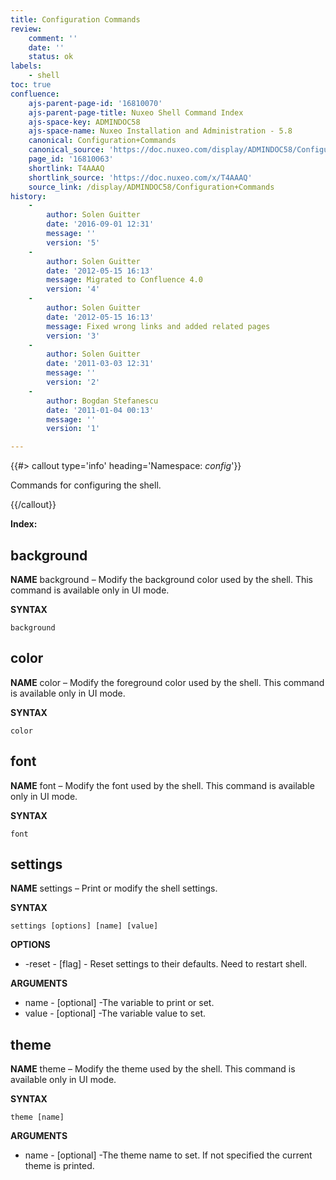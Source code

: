 ```yaml
---
title: Configuration Commands
review:
    comment: ''
    date: ''
    status: ok
labels:
    - shell
toc: true
confluence:
    ajs-parent-page-id: '16810070'
    ajs-parent-page-title: Nuxeo Shell Command Index
    ajs-space-key: ADMINDOC58
    ajs-space-name: Nuxeo Installation and Administration - 5.8
    canonical: Configuration+Commands
    canonical_source: 'https://doc.nuxeo.com/display/ADMINDOC58/Configuration+Commands'
    page_id: '16810063'
    shortlink: T4AAAQ
    shortlink_source: 'https://doc.nuxeo.com/x/T4AAAQ'
    source_link: /display/ADMINDOC58/Configuration+Commands
history:
    - 
        author: Solen Guitter
        date: '2016-09-01 12:31'
        message: ''
        version: '5'
    - 
        author: Solen Guitter
        date: '2012-05-15 16:13'
        message: Migrated to Confluence 4.0
        version: '4'
    - 
        author: Solen Guitter
        date: '2012-05-15 16:13'
        message: Fixed wrong links and added related pages
        version: '3'
    - 
        author: Solen Guitter
        date: '2011-03-03 12:31'
        message: ''
        version: '2'
    - 
        author: Bogdan Stefanescu
        date: '2011-01-04 00:13'
        message: ''
        version: '1'

---
```

{{#> callout type='info' heading='Namespace: *config*'}}

Commands for configuring the shell.

{{/callout}}

**Index:**

## background

**NAME**
background &ndash; Modify the background color used by the shell. This command is available only in UI mode.

**SYNTAX**

```
background
```

## color

**NAME**
color &ndash; Modify the foreground color used by the shell. This command is available only in UI mode.

**SYNTAX**

```
color
```

## font

**NAME**
font &ndash; Modify the font used by the shell. This command is available only in UI mode.

**SYNTAX**

```
font
```

## settings

**NAME**
settings &ndash; Print or modify the shell settings.

**SYNTAX**

```
settings [options] [name] [value]
```

**OPTIONS**

*   -reset - [flag] - Reset settings to their defaults. Need to restart shell.

**ARGUMENTS**

*   name - [optional] -The variable to print or set.
*   value - [optional] -The variable value to set.

## theme

**NAME**
theme &ndash; Modify the theme used by the shell. This command is available only in UI mode.

**SYNTAX**

```
theme [name]
```

**ARGUMENTS**

*   name - [optional] -The theme name to set. If not specified the current theme is printed.

&nbsp;